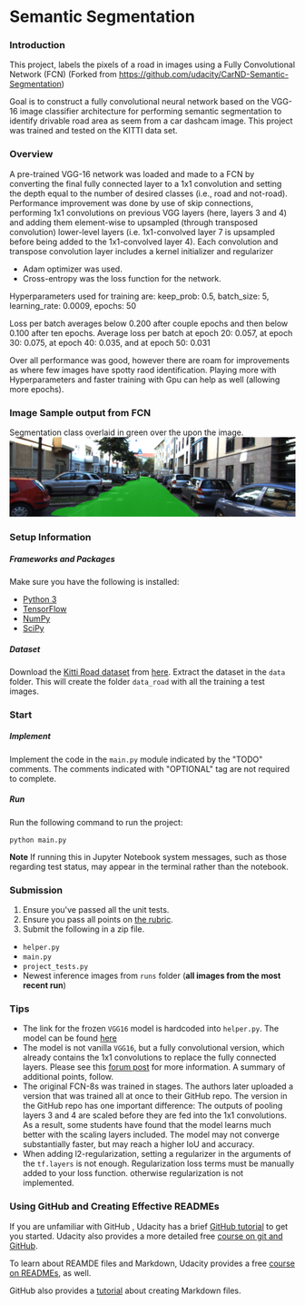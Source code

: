 # Semantic Segmentation
### Introduction
This project, labels the pixels of a road in images using a Fully Convolutional Network (FCN) (Forked from https://github.com/udacity/CarND-Semantic-Segmentation)

Goal is to construct a fully convolutional neural network based on the VGG-16 image classifier architecture for performing semantic segmentation to identify drivable road area as seem from a car dashcam image. This project was trained and tested on the KITTI data set.

### Overview
A pre-trained VGG-16 network was loaded and made to a FCN by converting the final fully connected layer to a 1x1 convolution and setting the depth equal to the number of desired classes (i.e., road and not-road). 
Performance improvement was done by use of skip connections, performing 1x1 convolutions on previous VGG layers (here, layers 3 and 4) and adding them element-wise to upsampled (through transposed convolution) lower-level layers (i.e. 1x1-convolved layer 7 is upsampled before being added to the 1x1-convolved layer 4). Each convolution and transpose convolution layer includes a kernel initializer and regularizer

- Adam optimizer was used.
- Cross-entropy was the loss function for the network.

Hyperparameters used for training are:
keep_prob: 0.5, batch_size: 5, learning_rate: 0.0009, epochs: 50

Loss per batch averages below 0.200 after couple epochs and then below 0.100 after ten epochs. Average loss per batch at epoch 20: 0.057, at epoch 30: 0.075, at epoch 40: 0.035, and at epoch 50: 0.031

Over all performance was good, however there are roam for improvements as where few images have spotty raod identification. Playing more with Hyperparameters and faster training with Gpu can help as well (allowing more epochs).

### Image Sample output from FCN
Segmentation class overlaid in green over the upon the image.
![sample1](./images/uu_000004.png)




### Setup Information
##### Frameworks and Packages
Make sure you have the following is installed:
 - [Python 3](https://www.python.org/)
 - [TensorFlow](https://www.tensorflow.org/)
 - [NumPy](http://www.numpy.org/)
 - [SciPy](https://www.scipy.org/)
##### Dataset
Download the [Kitti Road dataset](http://www.cvlibs.net/datasets/kitti/eval_road.php) from [here](http://www.cvlibs.net/download.php?file=data_road.zip).  Extract the dataset in the `data` folder.  This will create the folder `data_road` with all the training a test images.

### Start
##### Implement
Implement the code in the `main.py` module indicated by the "TODO" comments.
The comments indicated with "OPTIONAL" tag are not required to complete.
##### Run
Run the following command to run the project:
```
python main.py
```
**Note** If running this in Jupyter Notebook system messages, such as those regarding test status, may appear in the terminal rather than the notebook.

### Submission
1. Ensure you've passed all the unit tests.
2. Ensure you pass all points on [the rubric](https://review.udacity.com/#!/rubrics/989/view).
3. Submit the following in a zip file.
 - `helper.py`
 - `main.py`
 - `project_tests.py`
 - Newest inference images from `runs` folder  (**all images from the most recent run**)
 
 ### Tips
- The link for the frozen `VGG16` model is hardcoded into `helper.py`.  The model can be found [here](https://s3-us-west-1.amazonaws.com/udacity-selfdrivingcar/vgg.zip)
- The model is not vanilla `VGG16`, but a fully convolutional version, which already contains the 1x1 convolutions to replace the fully connected layers. Please see this [forum post](https://discussions.udacity.com/t/here-is-some-advice-and-clarifications-about-the-semantic-segmentation-project/403100/8?u=subodh.malgonde) for more information.  A summary of additional points, follow. 
- The original FCN-8s was trained in stages. The authors later uploaded a version that was trained all at once to their GitHub repo.  The version in the GitHub repo has one important difference: The outputs of pooling layers 3 and 4 are scaled before they are fed into the 1x1 convolutions.  As a result, some students have found that the model learns much better with the scaling layers included. The model may not converge substantially faster, but may reach a higher IoU and accuracy. 
- When adding l2-regularization, setting a regularizer in the arguments of the `tf.layers` is not enough. Regularization loss terms must be manually added to your loss function. otherwise regularization is not implemented.
 
### Using GitHub and Creating Effective READMEs
If you are unfamiliar with GitHub , Udacity has a brief [GitHub tutorial](http://blog.udacity.com/2015/06/a-beginners-git-github-tutorial.html) to get you started. Udacity also provides a more detailed free [course on git and GitHub](https://www.udacity.com/course/how-to-use-git-and-github--ud775).

To learn about REAMDE files and Markdown, Udacity provides a free [course on READMEs](https://www.udacity.com/courses/ud777), as well. 

GitHub also provides a [tutorial](https://guides.github.com/features/mastering-markdown/) about creating Markdown files.
